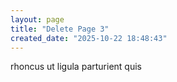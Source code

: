 ```yaml
---
layout: page
title: "Delete Page 3"
created_date: "2025-10-22 18:48:43"
---
```


rhoncus ut ligula parturient quis 
